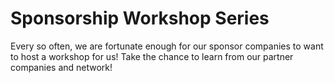 # Sponsorship Workshop Series
Every so often, we are fortunate enough for our sponsor companies to want to host a workshop for us! Take the chance to learn from our partner companies and network!
